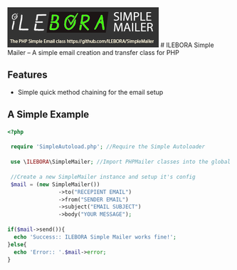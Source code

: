 <img src="/examples/images/simplemailer.png" alt="SImpleMailer"/>
# ILEBORA Simple Mailer – A simple email creation and transfer class for PHP

## Features
- Simple quick method chaining for the email setup

## A Simple Example

```php
<?php

 require 'SimpleAutoload.php'; //Require the Simple Autoloader
 
 use \ILEBORA\SimpleMailer; //Import PHPMailer classes into the global namespace
 
 //Create a new SimpleMailer instance and setup it's config
 $mail = (new SimpleMailer())
				->to("RECEPIENT EMAIL")
				->from("SENDER EMAIL")
				->subject("EMAIL SUBJECT")
				->body("YOUR MESSAGE");

if($mail->send()){
  echo 'Success:: ILEBORA Simple Mailer works fine!';
}else{
  echo 'Error:: '.$mail->error;
}
```
